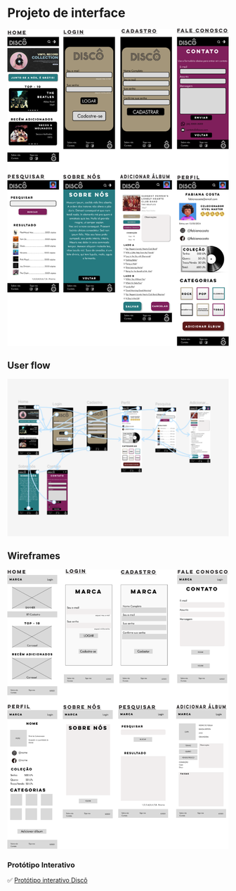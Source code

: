 
# Projeto de interface
![wireframe-alta](images/telas/WireframeAlta.png)



 ## User flow
![fluxo do usuario](images/telas/FluxoDoUsuario.png)


## Wireframes

![wireframe](images/telas/Wireframe.png)

 


### Protótipo Interativo

✅ [Protótipo interativo Discô](https://www.figma.com/proto/TaOnXLbU3ltnHC6QtmGmII/Disc%C3%B4?page-id=165%3A56&node-id=178-207&node-type=canvas&viewport=-995%2C438%2C0.43&t=lYpQo7QsmEBUYCfU-1&scaling=scale-down&content-scaling=fixed&starting-point-node-id=322%3A68)  
